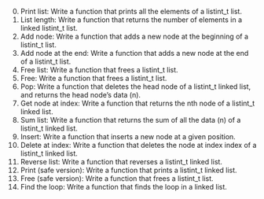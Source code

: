 0. Print list: Write a function that prints all the elements of a listint_t list.
1. List length: Write a function that returns the number of elements in a linked listint_t list.
2. Add node: Write a function that adds a new node at the beginning of a listint_t list.
3. Add node at the end: Write a function that adds a new node at the end of a listint_t list.
4. Free list: Write a function that frees a listint_t list.
5. Free: Write a function that frees a listint_t list.
6. Pop: Write a function that deletes the head node of a listint_t linked list, and returns the head node’s data (n).
7. Get node at index: Write a function that returns the nth node of a listint_t linked list.
8. Sum list: Write a function that returns the sum of all the data (n) of a listint_t linked list.
9. Insert: Write a function that inserts a new node at a given position.
10. Delete at index: Write a function that deletes the node at index index of a listint_t linked list.
11. Reverse list: Write a function that reverses a listint_t linked list.
12. Print (safe version): Write a function that prints a listint_t linked list.
13. Free (safe version): Write a function that frees a listint_t list.
14. Find the loop: Write a function that finds the loop in a linked list.
